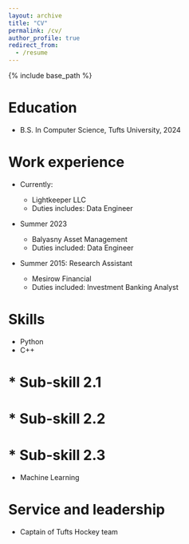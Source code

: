 ```yaml
---
layout: archive
title: "CV"
permalink: /cv/
author_profile: true
redirect_from:
  - /resume
---
```


{% include base_path %}

Education
======
* B.S. In Computer Science, Tufts University, 2024

Work experience
======
* Currently: 
  * Lightkeeper LLC
  * Duties includes: Data Engineer

* Summer 2023
  * Balyasny Asset Management
  * Duties included: Data Engineer

* Summer 2015: Research Assistant
  * Mesirow Financial
  * Duties included: Investment Banking Analyst
  
Skills
======
* Python
* C++
#  * Sub-skill 2.1
#  * Sub-skill 2.2
#  * Sub-skill 2.3
* Machine Learning
  
Service and leadership
======
* Captain of Tufts Hockey team
